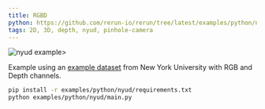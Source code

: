```yaml
---
title: RGBD
python: https://github.com/rerun-io/rerun/tree/latest/examples/python/nyud/main.py
tags: 2D, 3D, depth, nyud, pinhole-camera
---
```


![nyud example>](https://static.rerun.io/dc312393543c6ade698a402c5fe4dc8c588cf029_nyud1.png)

Example using an [example dataset](https://cs.nyu.edu/~silberman/datasets/nyu_depth_v2.html) from New York University with RGB and Depth channels.

```bash
pip install -r examples/python/nyud/requirements.txt
python examples/python/nyud/main.py
```
